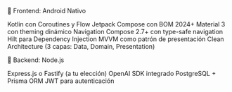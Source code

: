 📱 Frontend: Android Nativo

Kotlin con Coroutines y Flow
Jetpack Compose con BOM 2024+
Material 3 con theming dinámico
Navigation Compose 2.7+ con type-safe navigation
Hilt para Dependency Injection
MVVM como patrón de presentación
Clean Architecture (3 capas: Data, Domain, Presentation)

🚀 Backend: Node.js

Express.js o Fastify (a tu elección)
OpenAI SDK integrado
PostgreSQL + Prisma ORM
JWT para autenticación
